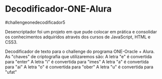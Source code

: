 # Decodificador-ONE-Alura
#challengeonedecodificador5

Desencriptador foi um projeto em que pude colocar em prática e consolidar os conhecimentos adquiridos através dos cursos de JavaScript, HTML e CSS3.

Decodificador de texto para o challenge do programa ONE-Oracle + Alura. 
    As "chaves" de criptografia que utilizaremos são:
    A letra "e" é convertida para "enter"
    A letra "i" é convertida para "imes"
    A letra "a" é convertida para "ai"
    A letra "o" é convertida para "ober"
    A letra "u" é convertida para "ufat"

